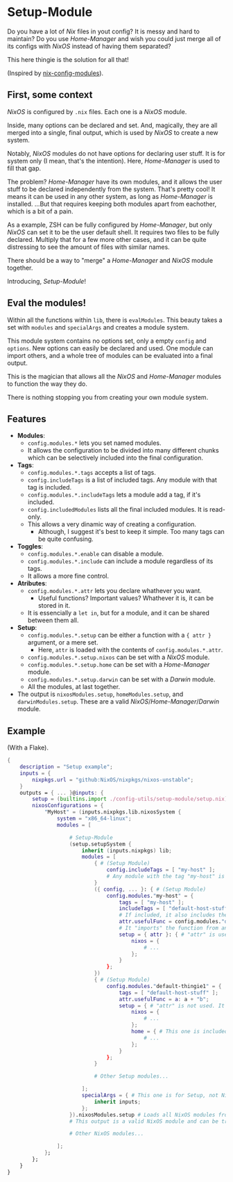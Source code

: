 # Setup-Module

Do you have a lot of _Nix_ files in yout config? It is messy and hard to maintain? Do you use _Home-Manager_ and wish you could just merge all of its configs with _NixOS_ instead of having them separated?

This here thingie is the solution for all that!

(Inspired by [nix-config-modules](https://github.com/chadac/nix-config-modules)).


## First, some context

_NixOS_ is configured by `.nix` files. Each one is a _NixOS_ module.

Inside, many options can be declared and set. And, magically, they are all merged into a single, final output, which is used by _NixOS_ to create a new system.

Notably, _NixOS_ modules do not have options for declaring user stuff. It is for system only (I mean, that's the intention). Here, _Home-Manager_ is used to fill that gap.

The problem? _Home-Manager_ have its own modules, and it allows the user stuff to be declared independently from the system. That's pretty cool! It means it can be used in any other system, as long as _Home-Manager_ is installed. ...But that requires keeping both modules apart from eachother, which is a bit of a pain.

As a example, ZSH can be fully configured by _Home-Manager_, but only _NixOS_ can set it to be the user default shell. It requires two files to be fully declared. Multiply that for a few more other cases, and it can be quite distressing to see the amount of files with similar names.

There should be a way to "merge" a _Home-Manager_ and _NixOS_ module together.

Introducing, _Setup-Module_!


## Eval the modules!

Within all the functions within `lib`, there is `evalModules`. This beauty takes a set with `modules` and `specialArgs` and creates a module system.

This module system contains no options set, only a empty `config` and `options`. New options can easily be declared and used. One module can import others, and a whole tree of modules can be evaluated into a final output.

This is the magician that allows all the _NixOS_ and _Home-Manager_ modules to function the way they do.

There is nothing stopping you from creating your own module system.


## Features

- **Modules**:
    - `config.modules.*` lets you set named modules.
    - It allows the configuration to be divided into many different chunks which can be selectively included into the final configuration.
- **Tags**:
    - `config.modules.*.tags` accepts a list of tags.
    - `config.includeTags` is a list of included tags. Any module with that tag is included.
    - `config.modules.*.includeTags` lets a module add a tag, if it's included.
    - `config.includedModules` lists all the final included modules. It is read-only.
    - This allows a very dinamic way of creating a configuration.
        - Although, I suggest it's best to keep it simple. Too many tags can be quite confusing.
- **Toggles**:
    - `config.modules.*.enable` can disable a module.
    - `config.modules.*.include` can include a module regardless of its tags.
    - It allows a more fine control.
- **Atributes**:
    - `config.modules.*.attr` lets you declare whathever you want.
        - Useful functions? Important values? Whathever it is, it can be stored in it.
    - It is essencially a `let in`, but for a module, and it can be shared between them all.
- **Setup**:
    - `config.modules.*.setup` can be either a function with a `{ attr }` argument, or a mere set.
        - Here, `attr` is loaded with the contents of `config.modules.*.attr`.
    - `config.modules.*.setup.nixos` can be set with a _NixOS_ module.
    - `config.modules.*.setup.home` can be set with a _Home-Manager_ module.
    - `config.modules.*.setup.darwin` can be set with a _Darwin_ module.
    - All the modules, at last together.
- The output is `nixosModules.setup`, `homeModules.setup`, and `darwinModules.setup`. These are a valid _NixOS_/_Home-Manager_/_Darwin_ module.

## Example

(With a Flake).

```nix
{
    description = "Setup example";
    inputs = {
        nixpkgs.url = "github:NixOS/nixpkgs/nixos-unstable";
    }
    outputs = { ... }@inputs: {
        setup = (builtins.import ./config-utils/setup-module/setup.nix);
        nixosConfigurations = {
            "MyHost" = (inputs.nixpkgs.lib.nixosSystem {
                system = "x86_64-linux";
                modules = [

                    # Setup-Module
                    (setup.setupSystem {
                        inherit (inputs.nixpkgs) lib;
                        modules = [
                            { # (Setup Module)
                                config.includeTags = [ "my-host" ];
                                # Any module with the tag "my-host" is included
                            }
                            ({ config, ... }: { # (Setup Module)
                                config.modules."my-host" = {
                                    tags = [ "my-host" ];
                                    includeTags = [ "default-host-stuff" ];
                                    # If included, it also includes the tag "default-host-stuff"
                                    attr.usefulFunc = config.modules."default-thingie1".attr.usefulFunc;
                                    # It "imports" the function from another module
                                    setup = { attr }: { # "attr" is used
                                        nixos = {
                                            # ...
                                        };
                                    }
                                };
                            })
                            { # (Setup Module)
                                config.modules."default-thingie1" = {
                                    tags = [ "default-host-stuff" ];
                                    attr.usefulFunc = a: a + "b";
                                    setup = { # "attr" is not used. It exists only to be used by others
                                        nixos = {
                                            # ...
                                        };
                                        home = { # This one is included only within "homeModules.setup"
                                            # ...
                                        };
                                    }
                                };
                            }

                            # Other Setup modules...

                        ];
                        specialArgs = { # This one is for Setup, not NixOS!
                            inherit inputs;
                        };
                    }).nixosModules.setup # Loads all NixOS modules from setup
                    # This output is a valid NixOS module and can be treated as such

                    # Other NixOS modules...

                ];
            };
        };
    }
}
```
